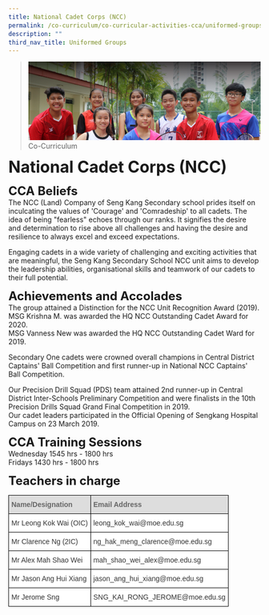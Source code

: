```yaml
---
title: National Cadet Corps (NCC)
permalink: /co-curriculum/co-curricular-activities-cca/uniformed-groups/national-cadets-corp-ncc
description: ""
third_nav_title: Uniformed Groups
---
```

>![](/images/About%20us.jpg)
>Co-Curriculum

**<font size=6>National Cadet Corps (NCC)</font>**

**<font size=5>CCA Beliefs</font>**<br>
The NCC (Land) Company of Seng Kang Secondary school prides itself on inculcating the values of 'Courage' and 'Comradeship' to all cadets. The idea of being "fearless" echoes through our ranks. It signifies the desire and determination to rise above all challenges and having the desire and resilience to always excel and exceed expectations.

  

Engaging cadets in a wide variety of challenging and exciting activities that are meaningful, the Seng Kang Secondary School NCC unit aims to develop the leadership abilities, organisational skills and teamwork of our cadets to their full potential.

  
**<font size=5>Achievements and Accolades</font>**<br>
The group attained a Distinction for the NCC Unit Recognition Award (2019).  <br>
MSG Krishna M. was awarded the HQ NCC Outstanding Cadet Award for 2020.<br>
MSG Vanness New was awarded the HQ NCC Outstanding Cadet Ward for 2019.
  
Secondary One cadets were crowned overall champions in Central District Captains' Ball Competition and first runner-up in National NCC Captains' Ball Competition.

  

Our Precision Drill Squad (PDS) team attained 2nd runner-up in Central District Inter-Schools Preliminary Competition and were finalists in the 10th Precision Drills Squad Grand Final Competition in 2019.<br>
Our cadet leaders participated in the Official Opening of Sengkang Hospital Campus on 23 March 2019.

  
**<font size=5>CCA Training Sessions</font>**<br>
Wednesday 1545 hrs - 1800 hrs<br>
Fridays 1430 hrs - 1800 hrs

**<font size=5>Teachers in charge</font>**<br>
<table style="border-collapse:collapse;border-spacing:0" class="tg"><thead><tr><th style="background-color:#DDD;border-color:black;border-style:solid;border-width:1px;color:#666;font-family:Arial, sans-serif;font-size:14px;font-weight:bold;overflow:hidden;padding:10px 5px;text-align:left;vertical-align:middle;word-break:normal"><span style="color:#666;background-color:#DDD">Name/Designation</span></th><th style="background-color:#DDD;border-color:black;border-style:solid;border-width:1px;color:#666;font-family:Arial, sans-serif;font-size:14px;font-weight:bold;overflow:hidden;padding:10px 5px;text-align:left;vertical-align:middle;word-break:normal"><span style="color:#666;background-color:#DDD">Email Address</span></th></tr></thead><tbody><tr><td style="background-color:#FFF;border-color:black;border-style:solid;border-width:1px;color:#333;font-family:Arial, sans-serif;font-size:14px;overflow:hidden;padding:10px 5px;text-align:left;vertical-align:middle;word-break:normal">Mr Leong Kok Wai (OIC)</td><td style="background-color:#FFF;border-color:black;border-style:solid;border-width:1px;color:#333;font-family:Arial, sans-serif;font-size:14px;overflow:hidden;padding:10px 5px;text-align:left;vertical-align:middle;word-break:normal">leong_kok_wai@moe.edu.sg</td></tr><tr><td style="background-color:#FFF;border-color:black;border-style:solid;border-width:1px;color:#333;font-family:Arial, sans-serif;font-size:14px;overflow:hidden;padding:10px 5px;text-align:left;vertical-align:middle;word-break:normal">Mr Clarence Ng (2IC)</td><td style="background-color:#FFF;border-color:black;border-style:solid;border-width:1px;color:#333;font-family:Arial, sans-serif;font-size:14px;overflow:hidden;padding:10px 5px;text-align:left;vertical-align:middle;word-break:normal">ng_hak_meng_clarence@moe.edu.sg</td></tr><tr><td style="background-color:#FFF;border-color:black;border-style:solid;border-width:1px;color:#333;font-family:Arial, sans-serif;font-size:14px;overflow:hidden;padding:10px 5px;text-align:left;vertical-align:middle;word-break:normal">Mr Alex Mah Shao Wei</td><td style="background-color:#FFF;border-color:black;border-style:solid;border-width:1px;color:#333;font-family:Arial, sans-serif;font-size:14px;overflow:hidden;padding:10px 5px;text-align:left;vertical-align:middle;word-break:normal">mah_shao_wei_alex@moe.edu.sg</td></tr><tr><td style="background-color:#FFF;border-color:black;border-style:solid;border-width:1px;color:#333;font-family:Arial, sans-serif;font-size:14px;overflow:hidden;padding:10px 5px;text-align:left;vertical-align:middle;word-break:normal">Mr Jason Ang Hui Xiang</td><td style="background-color:#FFF;border-color:black;border-style:solid;border-width:1px;color:#333;font-family:Arial, sans-serif;font-size:14px;overflow:hidden;padding:10px 5px;text-align:left;vertical-align:middle;word-break:normal">jason_ang_hui_xiang@moe.edu.sg </td></tr><tr><td style="background-color:#FFF;border-color:black;border-style:solid;border-width:1px;color:#333;font-family:Arial, sans-serif;font-size:14px;overflow:hidden;padding:10px 5px;text-align:left;vertical-align:middle;word-break:normal">Mr Jerome Sng</td><td style="background-color:#FFF;border-color:black;border-style:solid;border-width:1px;color:#333;font-family:Arial, sans-serif;font-size:14px;overflow:hidden;padding:10px 5px;text-align:left;vertical-align:middle;word-break:normal">SNG_KAI_RONG_JEROME@moe.edu.sg</td></tr></tbody></table>